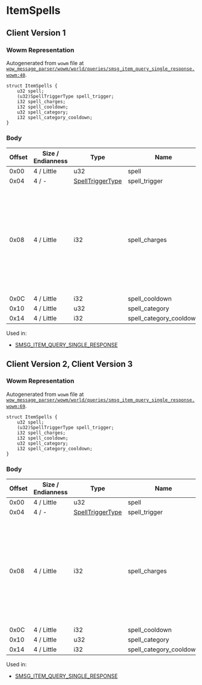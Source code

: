 # ItemSpells

## Client Version 1

### Wowm Representation

Autogenerated from `wowm` file at [`wow_message_parser/wowm/world/queries/smsg_item_query_single_response.wowm:40`](https://github.com/gtker/wow_messages/tree/main/wow_message_parser/wowm/world/queries/smsg_item_query_single_response.wowm#L40).
```rust,ignore
struct ItemSpells {
    u32 spell;
    (u32)SpellTriggerType spell_trigger;
    i32 spell_charges;
    i32 spell_cooldown;
    u32 spell_category;
    i32 spell_category_cooldown;
}
```
### Body

| Offset | Size / Endianness | Type | Name | Comment |
| ------ | ----------------- | ---- | ---- | ------- |
| 0x00 | 4 / Little | u32 | spell |  |
| 0x04 | 4 / - | [SpellTriggerType](spelltriggertype.md) | spell_trigger |  |
| 0x08 | 4 / Little | i32 | spell_charges | let the database control the sign here. negative means that the item should be consumed once the charges are consumed. |
| 0x0C | 4 / Little | i32 | spell_cooldown |  |
| 0x10 | 4 / Little | u32 | spell_category |  |
| 0x14 | 4 / Little | i32 | spell_category_cooldown |  |


Used in:
* [SMSG_ITEM_QUERY_SINGLE_RESPONSE](smsg_item_query_single_response.md)

## Client Version 2, Client Version 3

### Wowm Representation

Autogenerated from `wowm` file at [`wow_message_parser/wowm/world/queries/smsg_item_query_single_response.wowm:69`](https://github.com/gtker/wow_messages/tree/main/wow_message_parser/wowm/world/queries/smsg_item_query_single_response.wowm#L69).
```rust,ignore
struct ItemSpells {
    u32 spell;
    (u32)SpellTriggerType spell_trigger;
    i32 spell_charges;
    i32 spell_cooldown;
    u32 spell_category;
    i32 spell_category_cooldown;
}
```
### Body

| Offset | Size / Endianness | Type | Name | Comment |
| ------ | ----------------- | ---- | ---- | ------- |
| 0x00 | 4 / Little | u32 | spell |  |
| 0x04 | 4 / - | [SpellTriggerType](spelltriggertype.md) | spell_trigger |  |
| 0x08 | 4 / Little | i32 | spell_charges | let the database control the sign here. negative means that the item should be consumed once the charges are consumed. |
| 0x0C | 4 / Little | i32 | spell_cooldown |  |
| 0x10 | 4 / Little | u32 | spell_category |  |
| 0x14 | 4 / Little | i32 | spell_category_cooldown |  |


Used in:
* [SMSG_ITEM_QUERY_SINGLE_RESPONSE](smsg_item_query_single_response.md)

